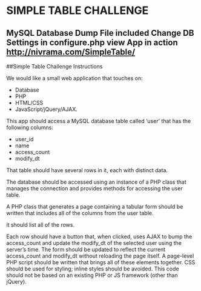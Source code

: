 # SIMPLE TABLE CHALLENGE

MySQL Database Dump File included 
Change DB Settings in configure.php 
view App in action http://nivrama.com/SimpleTable/ 
------------------------------------------------------
##Simple Table Challenge Instructions

We would like a small web application that touches on: 
- Database
- PHP
- HTML/CSS
- JavaScript/jQuery/AJAX.

This app should access a MySQL database table called ‘user’ that has the following columns: 
- user_id
- name
- access_count
- modify_dt

That table should have several rows in it, each with distinct data. 

The database should be accessed using an instance of a PHP class that manages the connection and provides methods for accessing the user table. 

A PHP class that generates a page containing a tabular form should be written that includes all of the columns from the user table. 

it should list all of the rows. 

Each row should have a button that, when clicked, uses AJAX to bump the access_count and update the modify_dt of the selected user using the server’s time.
The form should be updated to reflect the current access_count and modify_dt without reloading the page itself. 
A page-level PHP script should be written that brings all of these elements together. 
CSS should be used for styling; inline styles should be avoided. 
This code should not be based on an existing PHP or JS framework (other than jQuery).